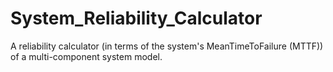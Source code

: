 # System_Reliability_Calculator
A reliability calculator (in terms of the system's MeanTimeToFailure (MTTF)) of a multi-component system model.

